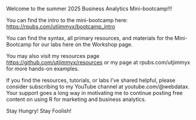 Welcome to the summer 2025 Business Analytics Mini-bootcamp!!!

You can find the intro to the mini-bootcamp here: https://rpubs.com/utjimmyx/bootcamp_intro

You can find the syntax, all primary resources, and materials for the Mini-Bootcamp for our labs here on the Workshop page. 

You may also visit my resources page https://github.com/utjimmyx/resources or my page at rpubs.com/utjimmyx for more hands-on examples. 



If you find the resources, tutorials, or labs I’ve shared helpful, please consider subscribing to my YouTube channel at youtube.com/@webdatax. Your support goes a long way in motivating me to continue posting free content on using R for marketing and business analytics.

Stay Hungry! Stay Foolish!


